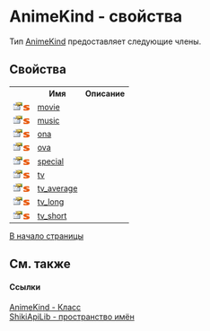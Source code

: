 # AnimeKind - свойства
 

Тип <a href="T_ShikiApiLib_AnimeKind">AnimeKind</a> предоставляет следующие члены.


## Свойства
<table><tr><th></th><th>Имя</th><th>Описание</th></tr><tr><td><img src="media/pubproperty.gif" /><img src="media/static.gif" /></td><td><a href="P_ShikiApiLib_AnimeKind_movie.md">movie</a></td><td /></tr><tr><td><img src="media/pubproperty.gif" /><img src="media/static.gif" /></td><td><a href="P_ShikiApiLib_AnimeKind_music">music</a></td><td /></tr><tr><td><img src="media/pubproperty.gif" /><img src="media/static.gif" /></td><td><a href="P_ShikiApiLib_AnimeKind_ona">ona</a></td><td /></tr><tr><td><img src="media/pubproperty.gif" /><img src="media/static.gif" /></td><td><a href="P_ShikiApiLib_AnimeKind_ova">ova</a></td><td /></tr><tr><td><img src="media/pubproperty.gif" /><img src="media/static.gif" /></td><td><a href="P_ShikiApiLib_AnimeKind_special.md">special</a></td><td /></tr><tr><td><img src="media/pubproperty.gif" /><img src="media/static.gif" /></td><td><a href="P_ShikiApiLib_AnimeKind_tv">tv</a></td><td /></tr><tr><td><img src="media/pubproperty.gif" /><img src="media/static.gif" /></td><td><a href="P_ShikiApiLib_AnimeKind_tv_average.md">tv_average</a></td><td /></tr><tr><td><img src="media/pubproperty.gif" /><img src="media/static.gif" /></td><td><a href="P_ShikiApiLib_AnimeKind_tv_long.md">tv_long</a></td><td /></tr><tr><td><img src="media/pubproperty.gif" /><img src="media/static.gif" /></td><td><a href="P_ShikiApiLib_AnimeKind_tv_short.md">tv_short</a></td><td /></tr></table>
<a href="#animekind---свойства">В начало страницы</a>

## См. также


#### Ссылки
<a href="T_ShikiApiLib_AnimeKind">AnimeKind - Класс</a><br /><a href="N_ShikiApiLib.md">ShikiApiLib - пространство имён</a><br />